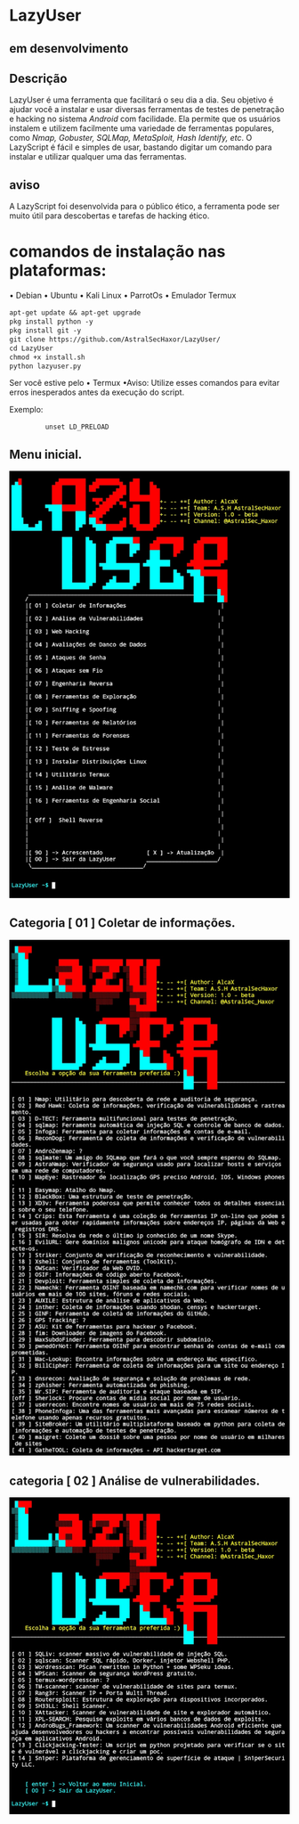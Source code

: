 # LazyUser

## em desenvolvimento


## Descrição
LazyUser é uma ferramenta que facilitará o seu dia a dia. Seu objetivo é ajudar você a instalar e usar diversas ferramentas de testes de penetração e hacking no sistema *Android* com facilidade. Ela permite que os usuários instalem e utilizem facilmente uma variedade de ferramentas populares, como *Nmap, Gobuster, SQLMap, MetaSploit, Hash Identify, etc*. 
O LazyScript é fácil e simples de usar, bastando digitar um comando para instalar e utilizar qualquer uma das ferramentas.
## aviso
A LazyScript foi desenvolvida para o público ético, a ferramenta pode ser muito útil para descobertas e tarefas de hacking ético. 

# comandos de instalação nas plataformas:
• Debian
• Ubuntu
• Kali Linux
• ParrotOs
• Emulador Termux
```
apt-get update && apt-get upgrade
pkg install python -y
pkg install git -y
git clone https://github.com/AstralSecHaxor/LazyUser/
cd LazyUser
chmod +x install.sh
python lazyuser.py
```
 Ser você estive pelo • Termux 
 •Aviso: Utilize esses comandos para evitar erros inesperados antes da execução do script.
 
 Exemplo:
```         termux-chroot
         unset LD_PRELOAD 
```
## Menu inicial.
![Imagem - Menu Inicial](Imagens/Tela_inicial.jpg)

## Categoria [ 01 ] Coletar de informações.
![Tópico - Coletar de informações](Imagens/category_coleta_infox.jpg)

## categoria [ 02 ] Análise de vulnerabilidades.
![Tópico  - análise de vulnerabilidades](Imagens/category_analise_vulns.jpg)